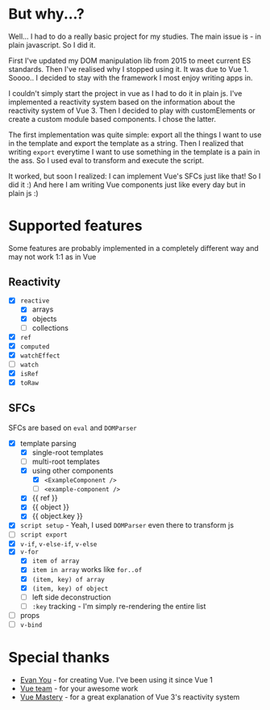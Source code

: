 # But why...?
Well... I had to do a really basic project for my studies. The main issue is - in plain javascript. So I did it. 

First I've updated my DOM manipulation lib from 2015 to meet current ES standards. Then I've realised why I stopped using it. It was due to Vue 1. Soooo.. I decided to stay with the framework I most enjoy writing apps in.

I couldn't simply start the project in vue as I had to do it in plain js. I've implemented a reactivity system based on the information about the reactivity system of Vue 3. Then I decided to play with customElements or create a custom module based components. I chose the latter. 

The first implementation was quite simple: export all the things I want to use in the template and export the template as a string. Then I realized that writing `export` everytime I want to use something in the template is a pain in the ass. So I used eval to transform and execute the script.

It worked, but soon I realized: I can implement Vue's SFCs just like that! So I did it :) And here I am writing Vue components just like every day but in plain js :)

# Supported features
Some features are probably implemented in a completely different way and may not work 1:1 as in Vue

## Reactivity
- [x] `reactive`
  - [x] arrays
  - [x] objects
  - [ ] collections
- [x] `ref`
- [x] `computed`
- [x] `watchEffect`
- [ ] `watch`
- [x] `isRef`
- [x] `toRaw`

## SFCs
SFCs are based on `eval` and `DOMParser` 
- [x] template parsing
  - [x] single-root templates
  - [ ] multi-root templates
  - [x] using other components
    - [x] `<ExampleComponent />`
    - [ ] `<example-component />`
  - [x] {{ ref }}
  - [x] {{ object }}
  - [x] {{ object.key }}
- [x] `script setup` - Yeah, I used `DOMParser` even there to transform js
- [ ] `script export`
- [x] `v-if`, `v-else-if`, `v-else`
- [x] `v-for`
  - [x] `item of array` 
  - [x] `item in array` works like `for..of`
  - [x] `(item, key) of array`
  - [x] `(item, key) of object`
  - [ ] left side deconstruction
  - [ ] `:key` tracking - I'm simply re-rendering the entire list
- [ ] props
- [ ] `v-bind`

# Special thanks
- [Evan You](https://github.com/yyx990803) - for creating Vue. I've been using it since Vue 1
- [Vue team](https://v3.vuejs.org/community/team.html) - for your awesome work
- [Vue Mastery](https://www.vuemastery.com) - for a great explanation of Vue 3's reactivity system
